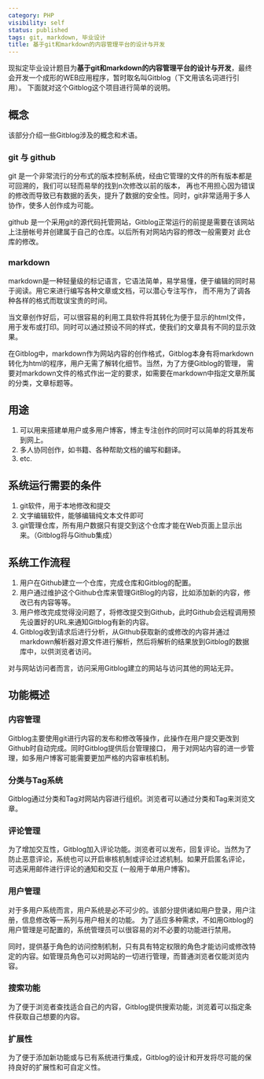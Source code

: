 ```yaml
---
category: PHP
visibility: self
status: published
tags: git, markdown, 毕业设计
title: 基于git和markdown的内容管理平台的设计与开发
---
```


现拟定毕业设计题目为**基于git和markdown的内容管理平台的设计与开发**，最终会开发一个成形的WEB应用程序，暂时取名叫Gitblog（下文用该名词进行引用）。
下面就对这个Gitblog这个项目进行简单的说明。

## 概念

该部分介绍一些Gitblog涉及的概念和术语。

### git 与 github

git 是一个非常流行的分布式的版本控制系统，经由它管理的文件的所有版本都是可回溯的，我们可以轻而易举的找到n次修改以前的版本，
再也不用担心因为错误的修改而导致已有数据的丢失，提升了数据的安全性。同时，git非常适用于多人协作，使多人创作成为可能。

github 是一个采用git的源代码托管网站，Gitblog正常运行的前提是需要在该网站上注册帐号并创建属于自己的仓库。以后所有对网站内容的修改一般需要对
此仓库的修改。

### markdown

markdown是一种轻量级的标记语言，它语法简单，易学易懂，便于编辑的同时易于阅读。用它来进行编写各种文章或文档，可以潜心专注写作，
而不用为了调各种各样的格式而耽误宝贵的时间。

当文章创作好后，可以很容易的利用工具软件将其转化为便于显示的html文件，用于发布或打印。同时可以通过预设不同的样式，使我们的文章具有不同的显示效果。

在Gitblog中，markdown作为网站内容的创作格式，Gitblog本身有将markdown转化为html的程序，用户无需了解转化细节。当然，为了方便Gitblog的管理，
需要对markdown文件的格式作出一定的要求，如需要在markdown中指定文章所属的分类，文章标题等。

## 用途

 1. 可以用来搭建单用户或多用户博客，博主专注创作的同时可以简单的将其发布到网上。
 2. 多人协同创作，如书籍、各种帮助文档的编写和翻译。
 3. etc.

## 系统运行需要的条件
 1. git软件，用于本地修改和提交
 2. 文字编辑软件，能够编辑纯文本文件即可
 3. git管理仓库，所有用户数据只有提交到这个仓库才能在Web页面上显示出来。（Gitblog将与Github集成）

## 系统工作流程

 1. 用户在Github建立一个仓库，完成仓库和Gitblog的配置。
 2. 用户通过维护这个Github仓库来管理GitBlog的内容，比如添加新的内容，修改已有内容等等。
 3. 用户修改完成觉得没问题了，将修改提交到Github，此时Github会远程调用预先设置好的URL来通知Gitblog有新的内容。
 4. Gitblog收到请求后进行分析，从Github获取新的或修改的内容并通过markdown解析器对源文件进行解析，然后将解析的结果放到Gitblog的数据库中，以供浏览者访问。

 对与网站访问者而言，访问采用Gitblog建立的网站与访问其他的网站无异。

## 功能概述

### 内容管理

Gitblog主要使用git进行内容的发布和修改等操作，此操作在用户提交更改到Github时自动完成。同时Gitblog提供后台管理接口，
用于对网站内容的进一步管理，如多用户博客可能需要更加严格的内容审核机制。

### 分类与Tag系统

Gitblog通过分类和Tag对网站内容进行组织。浏览者可以通过分类和Tag来浏览文章。

### 评论管理

为了增加交互性，Gitblog加入评论功能。浏览者可以发布，回复评论。当然为了防止恶意评论，系统也可以开启审核机制或评论过滤机制。如果开启匿名评论，
可选采用邮件进行评论的通知和交互 (一般用于单用户博客)。

### 用户管理

对于多用户系统而言，用户系统是必不可少的。该部分提供诸如用户登录，用户注册，信息修改等一系列与用户相关的功能。
为了适应多种需求，不如用Gitblog的用户管理是可配置的，系统管理员可以很容易的对不必要的功能进行禁用。

同时，提供基于角色的访问控制机制，只有具有特定权限的角色才能访问或修改特定的内容。如管理员角色可以对网站的一切进行管理，而普通浏览者仅能浏览内容。

### 搜索功能

为了便于浏览者查找适合自己的内容，Gitblog提供搜索功能，浏览着可以指定条件获取自己想要的内容。

### 扩展性

为了便于添加新功能或与已有系统进行集成，Gitblog的设计和开发将尽可能的保持良好的扩展性和可自定义性。

